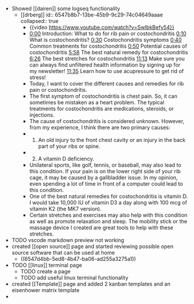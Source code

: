 - Showed [[dairen]] some logseq functionality
	- [[drberg]]
	  id:: 6547b8b7-13be-45b9-9c29-74c04649aaae
	  collapsed:: true
		- {{video https://www.youtube.com/watch?v=SwIbkBefy54}}
		- [0:00](https://www.youtube.com/watch?v=SwIbkBefy54&t=0s) Introduction: What to do for rib pain or costochondritis
		  [0:10](https://www.youtube.com/watch?v=SwIbkBefy54&t=10s) What is costochondritis? 
		  [0:30](https://www.youtube.com/watch?v=SwIbkBefy54&t=30s) Costochondritis symptoms 
		  [0:40](https://www.youtube.com/watch?v=SwIbkBefy54&t=40s) Common treatments for costochondritis
		  [0:50](https://www.youtube.com/watch?v=SwIbkBefy54&t=50s) Potential causes of costochondritis 
		  [5:58](https://www.youtube.com/watch?v=SwIbkBefy54&t=358s) The best natural remedy for costochondritis 
		  [6:26](https://www.youtube.com/watch?v=SwIbkBefy54&t=386s) The best stretches for costochondritis
		  [11:13](https://www.youtube.com/watch?v=SwIbkBefy54&t=673s) Make sure you can always find unfiltered health information by signing up for my newsletter!
		  [11:35](https://www.youtube.com/watch?v=SwIbkBefy54&t=695s) Learn how to use acupressure to get rid of stress!
		- Today, I want to cover the different causes and remedies for rib pain or costochondritis.
		- The first symptom of costochondritis is chest pain. So, it can sometimes be mistaken as a heart problem. The typical treatments for costochondritis are medications, steroids, or injections.
		- The cause of costochondritis is considered unknown. However, from my experience, I think there are two primary causes:
		- 1. An old injury to the front chest cavity or an injury in the back part of your ribs or spine.
		- 2. A vitamin D deficiency.
		- Unilateral sports, like golf, tennis, or baseball, may also lead to this condition. If your pain is on the lower right side of your rib cage, it may be caused by a gallbladder issue. In my opinion, even spending a lot of time in front of a computer could lead to this condition.
		- One of the best natural remedies for costochondritis is vitamin D. I would take 10,000 IU of vitamin D3 a day along with 100 mcg of vitamin K2 (the MK7 version).
		- Certain stretches and exercises may also help with this condition as well as promote relaxation and sleep. The mobility stick or the massage device I created are great tools to help with these stretches.
- TODO vscode markdown preview not working
- created [[open source]] page and started reviewing possible open source software that can be used at home
	- ((6547d4bb-5ed8-4b47-ba06-ad255a3275a1))
- TODO [[linux]] terminal page
	- TODO create a page
	- TODO add useful linux terminal functionality
- created [[Template]] page and added 2 kanban templates and an eisenhower matrix template
-